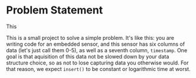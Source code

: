 # Problem Statement

This 

This is a small project to solve a simple problem.
It's like this: you are writing code for an embedded sensor,
and this sensor has six columns of data (let's just call them 0-5),
as well as a seventh column, `timestamp`.
One goal is that aquisition of this data not be slowed down by your data structure choice, so as not to lose capturing data you otherwise would.
For that reason, we expect `insert()` to be constant or logarithmic time at worst.
